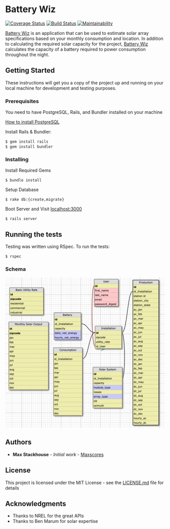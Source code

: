 # Battery Wiz

[![Coverage Status](https://coveralls.io/repos/github/Maxscores/solar_calc/badge.svg?branch=master)](https://coveralls.io/github/Maxscores/solar_calc?branch=master)
[![Build Status](https://travis-ci.org/Maxscores/batterywiz.svg?branch=master)](https://travis-ci.org/Maxscores/batterywiz)
[![Maintainability](https://api.codeclimate.com/v1/badges/3788262618972b66641f/maintainability)](https://codeclimate.com/github/Maxscores/solar_calc/maintainability)

[Battery Wiz](https://batterywiz.herokuapp.com) is an application that can be used to estimate solar array specifications based on your monthly consumption and location. In addition to calculating the required solar capacity for the project, [Battery Wiz](https://batterywiz.herokuapp.com) calculates the capacity of a battery required to power consumption throughout the night.

## Getting Started

These instructions will get you a copy of the project up and running on your local machine for development and testing purposes.

### Prerequisites

You need to have PostgreSQL, Rails, and Bundler installed on your machine

[How to install PostgreSQL](https://www.codementor.io/engineerapart/getting-started-with-postgresql-on-mac-osx-are8jcopb)

Install Rails & Bundler:
```
$ gem install rails
$ gem install bundler
```

### Installing

Install Required Gems
```
$ bundle install
```

Setup Database
```
$ rake db:{create,migrate}
```

Boot Server and Visit [localhost:3000](https://localhost:3000)
```
$ rails server
```

## Running the tests

Testing was written using RSpec. To run the tests:
```
$ rspec
```

### Schema
![Schema](https://raw.githubusercontent.com/maxscores/batterywiz/master/db/schema.png)

## Authors

* **Max Stackhouse** - *Initial work* - [Maxscores](https://github.com/Maxscores)

## License

This project is licensed under the MIT License - see the [LICENSE.md](LICENSE.md) file for details

## Acknowledgments

* Thanks to NREL for the great APIs
* Thanks to Ben Marum for solar expertise
